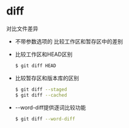 # diff
对比文件差异

- 不带参数选项的
比较工作区和暂存区中的差别

- 比较工作区和HEAD区别

  ```bash
  $ git diff HEAD
  ```

  

- 比较暂存区和版本库的区别

  ```bash
  $ git diff --staged
  $ git diff --cached
  ```

  

- --word-diff提供逐词比较功能

  ```bash
  $ git diff --word-diff
  ```

  
